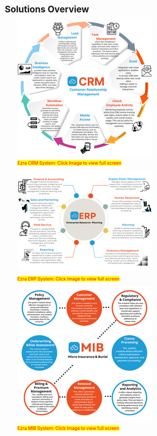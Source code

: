 # Solutions Overview

<figure><img src="../../.gitbook/assets/Ezra CRM.svg" alt=""><figcaption><p><mark style="color:red;">Ezra CRM System: Click Image to view full screen</mark></p></figcaption></figure>

<figure><img src="../../.gitbook/assets/ERP Diagram.png" alt=""><figcaption><p><mark style="color:red;">Ezra ERP System: Click Image to view full screen</mark></p></figcaption></figure>

<figure><img src="../../.gitbook/assets/MIB Solution.png" alt=""><figcaption><p><mark style="color:red;">Ezra MIB System: Click Image to view full screen</mark></p></figcaption></figure>

